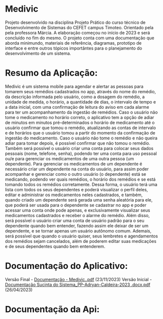 # Medivic

Projeto desenvolvido na disciplina Projeto Prático do curso técnico de Desenvolvimento de Sistemas do CEFET campus Timoteo. Orientado pela pela professora Márcia. A elaboração começou no início de 2023 e será concluído no fim do mesmo. O projeto conta com uma documentação que aborda minimundo, materiais de referência, diagramas, prototipo de interface e entre outros tópicos importântes para o planejamento do desenvolvimento de um sistema.

# Resumo da Aplicação:

  Medivic é um sistema mobile para agendar e alertar as pessoas para tomarem seus remédios cadastrados no app, através do nome do remédio, da descrição informada pelo usuário, como a dosagem do remédio, a unidade de medida, o horário, a quantidade de dias, o intervalo de tempo e a data inicial, com uma confirmação de leitura do aviso em cada alarme para ter um acompanhamento da ingestão de remédios. Caso o usuário não tome o medicamento no horário correto, o aplicativo tem a opção de adiar de minutos em minutos pré-determinados o horário de medicamento até o usuário confirmar que tomou o remédio, atualizando as contas de intervalo e de horários que o usuário tomou a partir do momento da confirmação de ingestão do medicamento. Caso o usuário não tome o remédio e não queira adiar para tomar depois, é possível confirmar que não tomou o remédio. Também será possível o usuário criar uma conta para colocar seus dados pessoais (nome, telefone, senha), podendo ter uma conta para uso pessoal ou/e para gerenciar os medicamentos de uma outra pessoa (um dependente). Para gerenciar os medicamentos de um dependente é necessário criar um dependente na conta do usuário, para assim poder acompanhar e gerenciar como o outro usuário (o dependente) está se medicando, podendo ver quais remédios, o horário dos remédios e se está tomando todos os remédios corretamente. Dessa forma, o usuário terá uma lista com todos os seus dependentes e poderá visualizar o perfil deles, editar e administrar os medicamentos neles cadastrados, e também,  quando criado um dependente será gerada uma senha aleatória para ele, que poderá ser usada para o dependente se cadastrar no app e poder acessar uma conta onde pode apenas, e exclusivamente visualizar seus medicamentos cadastrados e receber o alarme do remédio. Além disso, será possível o usuário criar uma conta de usuário padrão para o seu dependente quando bem entender, fazendo assim ele deixar de ser um dependente, e se tornar apenas um usuário autônomo comum. Ademais, será possível que quando o usuário quiser, seus lembretes e agendamentos dos remédios sejam cancelados, além de poderem editar suas medicações  e de seus dependentes quando bem entenderem.


# Documentação do Aplicativo:
Versão Final - [Documentação - Medivic..pdf](https://github.com/adryanmbdk/medivic/files/13468682/Documentacao.-.Medivic.pdf) (23/11/2023)
Versão Inicial - [Documentação Sucinta do Sistema_PP-Adryan-Caldeira-2023 .docx.pdf](https://github.com/adryanmbdk/medivic/files/13468683/Documentacao.Sucinta.do.Sistema_PP-Adryan-Caldeira-2023.docx.pdf) (26/04/2023)


# Documentação da Api:




